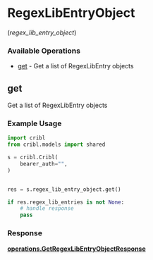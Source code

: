 # RegexLibEntryObject
(*regex_lib_entry_object*)

### Available Operations

* [get](#get) - Get a list of RegexLibEntry objects

## get

Get a list of RegexLibEntry objects

### Example Usage

```python
import cribl
from cribl.models import shared

s = cribl.Cribl(
    bearer_auth="",
)


res = s.regex_lib_entry_object.get()

if res.regex_lib_entries is not None:
    # handle response
    pass
```


### Response

**[operations.GetRegexLibEntryObjectResponse](../../models/operations/getregexlibentryobjectresponse.md)**

